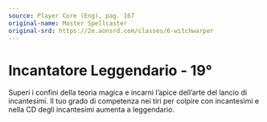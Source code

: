 ```yaml
---
source: Player Core (Eng), pag. 167
original-name: Master Spellcaster
original-srd: https://2e.aonsrd.com/classes/6-witchwarper
---
```


# Incantatore Leggendario - 19°

Superi i confini della teoria magica e incarni l’apice dell’arte del lancio di
incantesimi. Il tuo grado di competenza nei tiri per colpire con incantesimi e
nella CD degli incantesimi aumenta a leggendario.
